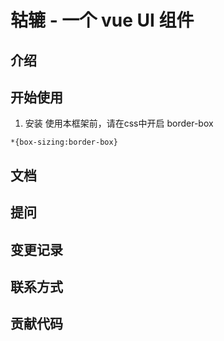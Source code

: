 # 轱辘 - 一个 vue UI 组件

## 介绍

## 开始使用

1. 安装
 使用本框架前，请在css中开启 border-box
 ```
 *{box-sizing:border-box}
 ```
 
## 文档

## 提问

## 变更记录

## 联系方式

## 贡献代码



